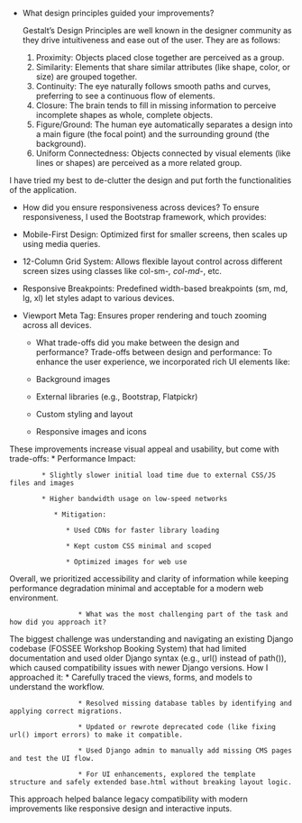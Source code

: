 ﻿* What design principles guided your improvements?
        
    Gestalt’s Design Principles are well known in the designer community as they drive intuitiveness and ease out of the user. They 	are as follows:
   1. Proximity:
	Objects placed close together are perceived as a group. 
   2. Similarity:
	Elements that share similar attributes (like shape, color, or size) are grouped together. 
   3. Continuity:
	The eye naturally follows smooth paths and curves, preferring to see a continuous flow of elements. 
   4. Closure:
	The brain tends to fill in missing information to perceive incomplete shapes as whole, complete objects. 
   5. Figure/Ground:
	The human eye automatically separates a design into a main figure (the focal point) and the surrounding ground (the background). 
   6. Uniform Connectedness:
	Objects connected by visual elements (like lines or shapes) are perceived as a more related group.




I have tried my best to de-clutter the design and put forth the functionalities of the application.




   * How did you ensure responsiveness across devices?
To ensure responsiveness, I used the Bootstrap framework, which provides:
   * Mobile-First Design: Optimized first for smaller screens, then scales up using media queries.

   * 12-Column Grid System: Allows flexible layout control across different screen sizes using classes like col-sm-*, col-md-*, etc.

   * Responsive Breakpoints: Predefined width-based breakpoints (sm, md, lg, xl) let styles adapt to various devices.

   * Viewport Meta Tag: Ensures proper rendering and touch zooming across all devices.






      * What trade-offs did you make between the design and performance?
Trade-offs between design and performance:
To enhance the user experience, we incorporated rich UI elements like:
      * Background images

      * External libraries (e.g., Bootstrap, Flatpickr)

      * Custom styling and layout

      * Responsive images and icons

These improvements increase visual appeal and usability, but come with trade-offs:
         * Performance Impact:

            * Slightly slower initial load time due to external CSS/JS files and images

            * Higher bandwidth usage on low-speed networks

               * Mitigation:

                  * Used CDNs for faster library loading

                  * Kept custom CSS minimal and scoped

                  * Optimized images for web use

Overall, we prioritized accessibility and clarity of information while keeping performance degradation minimal and acceptable for a modern web environment.


                     * What was the most challenging part of the task and how did you approach it?
The biggest challenge was understanding and navigating an existing Django codebase (FOSSEE Workshop Booking System) that had limited documentation and used older Django syntax (e.g., url() instead of path()), which caused compatibility issues with newer Django versions.
How I approached it:
                     * Carefully traced the views, forms, and models to understand the workflow.

                     * Resolved missing database tables by identifying and applying correct migrations.

                     * Updated or rewrote deprecated code (like fixing url() import errors) to make it compatible.

                     * Used Django admin to manually add missing CMS pages and test the UI flow.

                     * For UI enhancements, explored the template structure and safely extended base.html without breaking layout logic.

This approach helped balance legacy compatibility with modern improvements like responsive design and interactive inputs.
